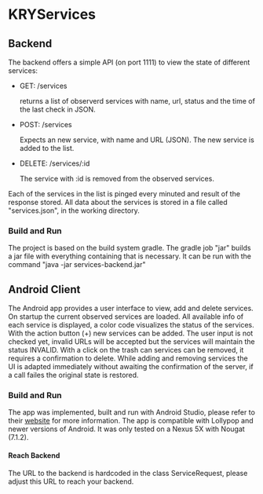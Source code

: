 # KRYServices

## Backend
The backend offers a simple API (on port 1111) to view the state of different services:
* GET: /services

   returns a list of observerd services with name, url, status and the time of the last check in JSON.

* POST: /services

   Expects an new service, with name and URL (JSON). The new service is added to the list.

* DELETE: /services/:id
  
   The service with :id is removed from the observed services.
  
Each of the services in the list is pinged every minuted and result of the response stored. All data about the services is stored in a file called "services.json", in the working directory.

### Build and Run
The project is based on the build system gradle. The gradle job "jar" builds a jar file with everything containing that is necessary. It can be run with the command "java -jar services-backend.jar"

## Android Client
The Android app provides a user interface to view, add and delete services. On startup the current observed services are loaded. All available info of each service is displayed, a color code visualizes the status of the services. With the action button (+) new services can be added. The user input is not checked yet, invalid URLs will be accepted but the services will maintain the status INVALID. With a click on the trash can services can be removed, it requires a confirmation to delete. While adding and removing services the UI is adapted immediately without awaiting the confirmation of the server, if a call failes the original state is restored.

### Build and Run
The app was implemented, built and run with Android Studio, please refer to their [website](https://developer.android.com/studio/index.html) for more information. The app is compatible with Lollypop and newer versions of Android. It was only tested on a Nexus 5X with Nougat (7.1.2).

#### Reach Backend
The URL to the backend is hardcoded in the class ServiceRequest, please adjust this URL to reach your backend.
